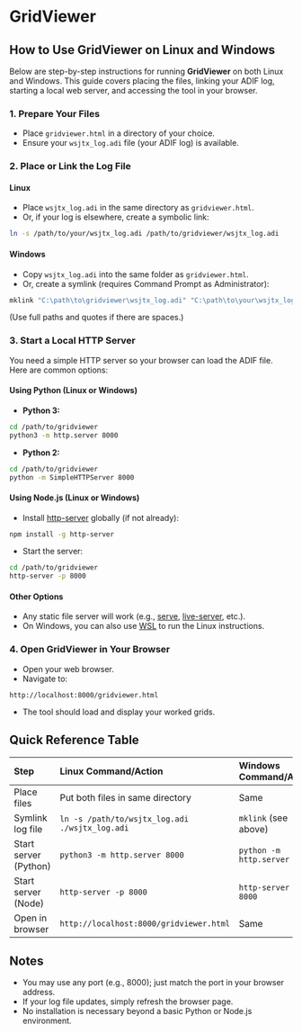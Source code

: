 # GridViewer

## How to Use GridViewer on Linux and Windows

Below are step-by-step instructions for running **GridViewer** on both Linux and Windows. This guide covers placing the files, linking your ADIF log, starting a local web server, and accessing the tool in your browser.

### 1. Prepare Your Files

- Place `gridviewer.html` in a directory of your choice.
- Ensure your `wsjtx_log.adi` file (your ADIF log) is available.


### 2. Place or Link the Log File

#### **Linux**

- Place `wsjtx_log.adi` in the same directory as `gridviewer.html`.
- Or, if your log is elsewhere, create a symbolic link:

```bash
ln -s /path/to/your/wsjtx_log.adi /path/to/gridviewer/wsjtx_log.adi
```


#### **Windows**

- Copy `wsjtx_log.adi` into the same folder as `gridviewer.html`.
- Or, create a symlink (requires Command Prompt as Administrator):

```cmd
mklink "C:\path\to\gridviewer\wsjtx_log.adi" "C:\path\to\your\wsjtx_log.adi"
```

(Use full paths and quotes if there are spaces.)


### 3. Start a Local HTTP Server

You need a simple HTTP server so your browser can load the ADIF file. Here are common options:

#### **Using Python (Linux or Windows)**

- **Python 3:**

```bash
cd /path/to/gridviewer
python3 -m http.server 8000
```

- **Python 2:**

```bash
cd /path/to/gridviewer
python -m SimpleHTTPServer 8000
```


#### **Using Node.js (Linux or Windows)**

- Install [http-server](https://www.npmjs.com/package/http-server) globally (if not already):

```bash
npm install -g http-server
```

- Start the server:

```bash
cd /path/to/gridviewer
http-server -p 8000
```


#### **Other Options**

- Any static file server will work (e.g., [serve](https://www.npmjs.com/package/serve), [live-server](https://www.npmjs.com/package/live-server), etc.).
- On Windows, you can also use [WSL](https://learn.microsoft.com/en-us/windows/wsl/) to run the Linux instructions.


### 4. Open GridViewer in Your Browser

- Open your web browser.
- Navigate to:

```
http://localhost:8000/gridviewer.html
```

- The tool should load and display your worked grids.


## Quick Reference Table

| Step | Linux Command/Action | Windows Command/Action |
| :-- | :-- | :-- |
| Place files | Put both files in same directory | Same |
| Symlink log file | `ln -s /path/to/wsjtx_log.adi ./wsjtx_log.adi` | `mklink` (see above) |
| Start server (Python) | `python3 -m http.server 8000` | `python -m http.server 8000` |
| Start server (Node) | `http-server -p 8000` | `http-server -p 8000` |
| Open in browser | `http://localhost:8000/gridviewer.html` | Same |

## Notes

- You may use any port (e.g., 8000); just match the port in your browser address.
- If your log file updates, simply refresh the browser page.
- No installation is necessary beyond a basic Python or Node.js environment.
